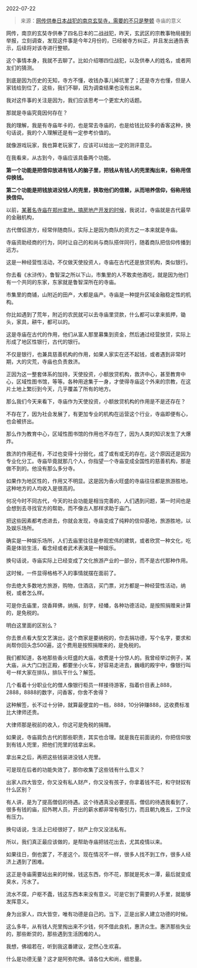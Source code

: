 2022-07-22

> 来源：[网传供奉日本战犯的南京玄奘寺，需要的不只是整顿](http://mp.weixin.qq.com/s?__biz=MzU3NDc5Nzc0NQ==&mid=2247519099&idx=1&sn=cc48bfe77d5d5bd0265ecd8a61110fb8&chksm=fd2e29a5ca59a0b328f17514770c5d8f41a351b097d2b84befc9c153aeff074d9893ed5450b0&scene=27#wechat_redirect)
> 寺庙的意义

网传，南京的玄奘寺供奉了四名日本的二战战犯，昨天，玄武区的宗教事物局接到举报，立刻调查，发现这件事是今年2月份的，已经被寺方纠正，并且发出通告表示，后续将对该寺进行整顿。  

  

这个事情本身，我就不去聊了。比如介绍哪四位战犯，以及供奉人的姓名，或者网友们的猜测。  

  

到底是因为历史的无知，寺方不懂，收钱办事儿掉坑里了；还是寺方也懂，但是人家钱给到位了，这些，我们不聊，因为调查结果也没有出来。  

  

我对这件事的关注是因为，我们应该思考一个更宏大的话题。  

  

那就是寺庙究竟因何存在？

  

我的理解，我是有寺庙年卡的，也是常去寺庙的，也是给钱比较多的香客这种，换句话说，我的个人理解还是有一定参考价值的。

  

就像游戏玩家，我也算老玩家了，应该可以给出一定的测评意见。

  

在我看来，从古到今，寺庙应该具备两个功能。  

  

 **第一个功能是把信仰放进有钱人的脑子里，把钱从有钱人的兜里掏出来，俗称用信仰换钱。**

  

 **第二个功能是把钱放进没钱人的兜里，换取他们的信赖，从而培养信仰，俗称用钱换信仰。**

  

以前，[某著名寺庙在郑州拿地，搞房地产开发的时候](https://mp.weixin.qq.com/s?__biz=MzU0MjYwNDU2Mw==&mid=2247504810&idx=1&sn=523472ab75396e840a3d1f08293664d0&chksm=fb1abfd6cc6d36c0b3cc4445e8418163bc8e13a4c544f3a1a773eed1a41bf49fcc473707bfbc&token=2003213093&lang=zh_CN&scene=21#wechat_redirect)，我说过，寺庙就是古代最早的金融机构，  

  

古代僧侣游方，经常伴随商队，实际上是因为商队的资方之一本来就是寺庙。  

  

寺庙资助经商的行为，同时让自己的和尚与商队搭伴同行，随着商队把信仰传播到远方。

  

这是一种经营性活动，不仅做天使投资人，寺庙在古代还是放贷机构，类似银行。

  

你去看《水浒传》，鲁智深之所以下山，市集里的人不敢卖他酒吃，就是因为他们有一个共同的东家，东家就是鲁智深所在的寺庙。

  

市集里的商铺，山附近的田产，大都是庙产。寺庙是一种提升区域金融稳定性的机构。  

  

你比如遇到了荒年，附近的农民就可以去寺庙里贷款，什么都可以拿来抵押，锄头，家具，耕牛，都可以的。

  

这是寺庙在古代的作用，他们从富人那里募集到资金，然后通过经营放贷，实际上形成了地区性银行，古代的银行。  

  

不仅是银行，也兼具慈善机构的作用，如果人家实在还不起钱，或者遇到非常时期，大的灾荒，寺庙也负责救济。  

  

正因为这一整套体系的加持，天使投资，小额放贷机构，救济中心，甚至教育中心，区域性图书馆，等等。各种用途集于一身，才使得寺庙这个外来的宗教，在这片土地上繁衍到今天，几乎覆盖了所有的地方。  

  

那么我们今天来看下，寺庙作为天使投资，小额放贷机构的作用是不是还存在？  

  

不存在了，因为社会发展了，有更加专业的机构在运营这个行业，寺庙即便有心，也会被挤出。  

  

那么作为教育中心，区域性图书馆的作用也不存在了，因为人类的知识发生了大爆炸。  

  

救济的作用还有，不过也变得十分弱化，成了或有或无的存在。这个原因还是因为专业化分工。寺庙毕竟就那几个人，你指望一个寺庙变成全国性的慈善机构，那是做不到的。他没有那么多分寺。  

  

如果作为地区性的，作用又不明显。这是因为香火旺盛的寺庙往往都是旅游胜地，这种地方的人均收入是很高的。

  

何况今时不同古代，今天的社会功能是相当完善的，人们遇到问题，第一时间也是会想到去寻找官方的帮助，而不像古人那样求助于庙门。

  

把这些因素都考虑进去，你就会发现，寺庙变成了纯粹的信仰基地，旅游胜地，以及娱乐场所。  

  

确实是一种娱乐场所，人们去庙里往往是参观宏伟的建筑，或者欣赏一种文化，吃斋是体验生活，看念经或者武术表演是一种娱乐。  

  

换句话说，寺庙实际上已经变成了文化旅游产业的一部分，而不是古代那种作用。

  

这时候，一件显得格格不入的事情就摆在面前了。  

  

你去绝大多数地方旅游，购物，住酒店，买门票，对方都是一种经营性活动，纳税，或者怎么样。  

  

可是你去庙里，烧香拜佛，纳捐，刻字，经幡，各种功德活动，是按照捐赠来计算的，是免税的。

  

明白这里面的区别么？  

  

你去景点看大型文艺演出，这个商家是要纳税的，你去捐功德，写个名字，要求和尚帮你回头念500遍，这个费用是按照捐赠来的，是免税的。

  

我们都知道，各地那些香火旺盛的大庙，收费是十分惊人的。我曾经举过例子，某大庙，从大门口到正殿，都要坐小火车，好容易走进去，巍峨的殿宇中，像银行叫号一样大家在排队，排队干什么？解签。  

  

几个看着十分职业化的僧人像银行柜员一样接待游客，指着价目表上888，2888，8888的数字，问香客，你舍不舍得？  

  

这种解签，长不过十分钟，就算最便宜的一档，888，10分钟赚888，这收费标准比大律师还贵。

  

大律师那是税前的收入，你这可是免税的捐赠。  

  

如果说，寺庙肩负古代的那些职责，其实也合理。就是我在前面说的，你把信仰放到有钱人兜里，把他们兜里的钱拿出来。  

  

拿出来之后，再把这些钱装进没钱人兜里。  

  

可是现在后者的功能失效了，那你收集了这些钱有什么意义？

  

出家人四大皆空，你又没有私人财产，你又没有孩子，你拿着钱不花，和守财奴有什么区别？  

  

有人讲，是为了提高僧侣的待遇。这个待遇真没必要提高，僧侣的待遇我看到了，很多有钱的庙，招外聘人员，开出的薪水都非常有吸引力，而且朝九晚五，工作没有压力。

  

换句话说，生活上已经很好了，财产上你又没法私有。

  

所以，我们真正最应该做的，是帮助寺庙把钱花出去，尤其疫情以来。  

  

如果往日，倒也罢了，不差这个。现在情况不一样，很多人找不到工作，很多人经济上遇到了困难。

  

这正是寺庙需要站出来的时候，钱这东西，你不花，那就是死水一潭，最后就变成臭水，污水了。  

  

流水不腐，户枢不蠹，钱这东西本来没有意义。可是它到了需要的人手里，就能够发挥意义。

  

身为出家人，四大皆空，唯有功德是自己的。当下，正是出家人建立功德的时候。

  

这么多年，从有钱人兜里掏出来不少钱，何不借此良机，惠济众生。惠济那些失业的，那些断贷的，那些遇到生活困难的人。

  

我想，佛祖若在，听到我这番建议，定然心生欢喜。

  

什么是功德无量？这才是阿弥陀佛。请各位大和尚，细思量。

